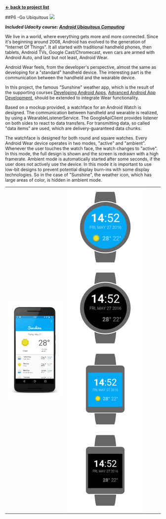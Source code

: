 **[← back to project list](https://github.com/alex-gru/android_dev_nanodegree_udacity/blob/master/README.md)**

##P6 -Go Ubiquitous <img style="position: center;" src="https://github.com/alex-gru/Nanodegree-P6/blob/master/app/src/main/res/mipmap-xxxhdpi/ic_launcher.png" width="50"> 

***Included Udacity course: [Android Ubiquitous Computing](https://www.udacity.com/course/android-ubiquitous-computing--ud875-nd)***

We live in a world, where everything gets more and more connected. Since it's beginning around 2008, Android has evolved to the generation of "Internet Of Things". It all started with traditional handheld phones, then tablets, Android TVs, Google Cast/Chromecast, even cars are armed with Android Auto, and last but not least, Android Wear. 

Android Wear feels, from the developer's perspective, almost the same as developing for a "standard" handheld device. The interesting part is the communication between the handheld and the wearable device. 

In this project, the famous "Sunshine" weather app, which is the result of the supporting courses [Developing Android Apps](https://www.udacity.com/course/developing-android-apps--ud853), [Advanced Android App Development](https://www.udacity.com/course/advanced-android-app-development--ud855), should be extended to integrate Wear functionality. 

Based on a mockup provided, a watchface for an Android Watch is designed. The communication between handheld and wearable is realized, by using a WearableListenerService. The GoogleApiClient provides listener on both sides to react to data transfers. For transmitting data, so called "data items" are used, which are delivery-guaranteed data chunks.

The watchface is designed for both round and square watches. Every Android Wear device operates in two modes, "active" and "ambient". Whenever the user touches the watch face, the watch changes to "active". In this mode, the full design is shown and the screen is redrawn with a high framerate. Ambient mode is automatically started after some seconds, if the user does not actively use the device.
In this mode it is important to use low-bit designs to prevent potential display burn-ins with some display technologies. So in the case of "Sunshine", the weather icon, which has large areas of color, is hidden in ambient mode. 

<table>
<tr>
  <td>
    <img style="position: center;" src="https://github.com/alex-gru/Nanodegree-P6/blob/master/static/screenshots/P6 - Go Ubiquitous_phone_1_framed.png" width="300">
  </td>
  <td>
      <img style="position: center;" src="https://github.com/alex-gru/Nanodegree-P6/blob/master/static/screenshots/P6 - Go Ubiquitous_wear_1_framed_round.png" width="250">
    <img style="position: center;" src="https://github.com/alex-gru/Nanodegree-P6/blob/master/static/screenshots/P6 - Go Ubiquitous_wear_2_framed_round.png" width="250"><br>
      <img style="position: center;" src="https://github.com/alex-gru/Nanodegree-P6/blob/master/static/screenshots/P6 - Go Ubiquitous_wear_1_framed_square.png" width="250">
    <img style="position: center;" src="https://github.com/alex-gru/Nanodegree-P6/blob/master/static/screenshots/P6 - Go Ubiquitous_wear_2_framed_square.png" width="250">
  </td>
</tr>
</table>
